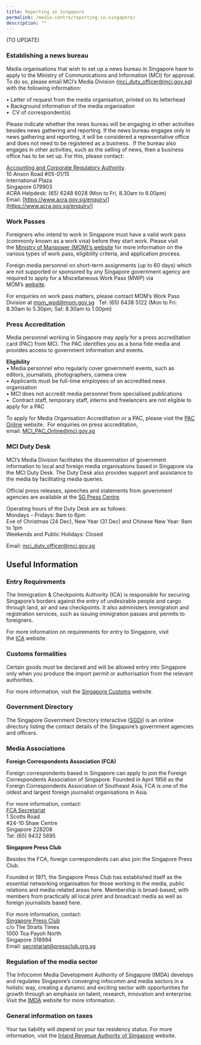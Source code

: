 ```yaml
---
title: Reporting in Singapore
permalink: /media-centre/reporting-in-singapore/
description: ""
---
```

(TO UPDATE)

### Establishing a news bureau

Media organisations that wish to set up a news bureau in Singapore have to apply to the Ministry of Communications and Information (MCI) for approval. To do so, please email MCI’s Media Division ([mci\_duty\_officer@mci.gov.sg](mailto:mci_duty_officer@mci.gov.sg)) with the following information:   
  
• Letter of request from the media organisation, printed on its letterhead  
• Background information of the media organisation  
•  CV of correspondent(s)  
  
Please indicate whether the news bureau will be engaging in other activities besides news gathering and reporting. If the news bureau engages only in news gathering and reporting, it will be considered a representative office and does not need to be registered as a business.  If the bureau also engages in other activities, such as the selling of news, then a business office has to be set up. For this, please contact:  
  
[Accounting and Corporate Regulatory Authority](https://www.acra.gov.sg/).   
10 Anson Road #05-01/15  
International Plaza  
Singapore 079903  
ACRA Helpdesk: (65) 6248 6028 (Mon to Fri, 8.30am to 6.00pm)  
Email: [https://www.acra.gov.sg/enquiry/](https://www.acra.gov.sg/enquiry/)

### Work Passes

Foreigners who intend to work in Singapore must have a valid work pass (commonly known as a work visa) before they start work. Please visit the [Ministry of Manpower (MOM)’s website](https://www.mom.gov.sg/passes-and-permits) for more information on the various types of work pass, eligibility criteria, and application process.    
  
Foreign media personnel on short-term assignments (up to 60 days) which are not supported or sponsored by any Singapore government agency are required to apply for a Miscellaneous Work Pass (MWP) via MOM’s [website](http://www.mom.gov.sg/passes-and-permits/miscellaneous-work-pass/apply-for-a-pass).   
  
For enquiries on work pass matters, please contact MOM’s Work Pass Division at [mom\_wpd@mom.gov.sg](mailto:mom_wpd@mom.gov.sg)  
Tel: (65) 6438 5122 (Mon to Fri: 8.30am to 5.30pm; Sat: 8.30am to 1.00pm)

### Press Accreditation

Media personnel working in Singapore may apply for a press accreditation card (PAC) from MCI. The PAC identifies you as a bona fide media and provides access to government information and events.    
  
**Eligibility**  
• Media personnel who regularly cover government events, such as  
editors, journalists, photographers, camera crew  
• Applicants must be full-time employees of an accredited news  
organisation  
• MCI does not accredit media personnel from specialised publications  
•  Contract staff, temporary staff, interns and freelancers are not eligible to  
apply for a PAC  
  
To apply for Media Organisation Accreditation or a PAC, please visit the [PAC Online](http://www.mci.gov.sg/paconline) website. [](http://www.mci.gov.sg/paconline)
For enquiries on press accreditation, email: [MCI\_PAC\_Online@mci.gov.sg](mailto:MCI_PAC_Online@mci.gov.sg)

### MCI Duty Desk

MCI’s Media Division facilitates the dissemination of government information to local and foreign media organisations based in Singapore via the MCI Duty Desk. The Duty Desk also provides support and assistance to the media by facilitating media queries.  
  
Official press releases, speeches and statements from government agencies are available at the [SG Press Centre](http://www.sgpc.gov.sg/).  

Operating hours of the Duty Desk are as follows:  
Mondays – Fridays: 9am to 6pm  
Eve of Christmas (24 Dec), New Year (31 Dec) and Chinese New Year: 9am to 1pm  
Weekends and Public Holidays: Closed  
  
Email: [mci\_duty\_officer@mci.gov.sg](mailto:mci_duty_officer@mci.gov.sg)

Useful Information
------------------
### Entry Requirements

The Immigration & Checkpoints Authority (ICA) is responsible for securing Singapore’s borders against the entry of undesirable people and cargo through land, air and sea checkpoints. It also administers immigration and registration services, such as issuing immigration passes and permits to foreigners.  
  
For more information on requirements for entry to Singapore, visit the [ICA](https://www.ica.gov.sg/) website.

### Customs formalities

Certain goods must be declared and will be allowed entry into Singapore only when you produce the import permit or authorisation from the relevant authorities.    
  
For more information, visit the [Singapore Customs](https://www.customs.gov.sg/individuals/going-through-customs/arrivals) website.

### Government Directory

The Singapore Government Directory Interactive ([SGDi](http://www.sgdi.gov.sg/)) is an online directory listing the contact details of the Singapore’s government agencies and officers.

### Media Associations

**Foreign Correspondents Association (FCA)**  
  
Foreign correspondents based in Singapore can apply to join the Foreign Correspondents Association of Singapore. Founded in April 1956 as the Foreign Correspondents Association of Southeast Asia, FCA is one of the oldest and largest foreign journalist organisations in Asia.    
  
For more information, contact:  
[FCA Secretariat](https://www.fcasingapore.com/index.php?action=displayHistory)   
1 Scotts Road  
#24-10 Shaw Centre  
Singapore 228208  
Tel: (65) 9432 5695  

**Singapore Press Club**  
  
Besides the FCA, foreign correspondents can also join the Singapore Press Club.  
  
Founded in 1971, the Singapore Press Club has established itself as the essential networking organisation for those working in the media, public relations and media-related areas here. Membership is broad-based, with members from practically all local print and broadcast media as well as foreign journalists based here.  
  
For more information, contact:   
[Singapore Press Club](https://www.pressclub.org.sg/)   
c/o The Straits Times  
1000 Toa Payoh North  
Singapore 318994  
Email: [secretariat@pressclub.org.sg](mailto:secretariat@pressclub.org.sg)

### Regulation of the media sector

The Infocomm Media Development Authority of Singapore (IMDA) develops and regulates Singapore’s converging infocomm and media sectors in a holistic way, creating a dynamic and exciting sector with opportunities for growth through an emphasis on talent, research, innovation and enterprise.  
Visit the [IMDA](https://www.imda.gov.sg/) website for more information.

### General information on taxes

Your tax liability will depend on your tax residency status. For more information, visit the [Inland Revenue Authority of Singapore](https://www.iras.gov.sg/) website.